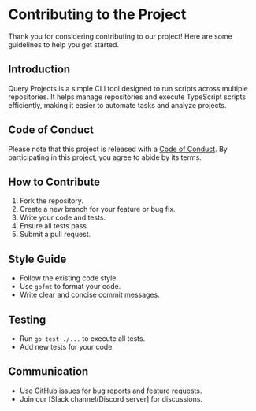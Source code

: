 # Contributing to the Project

Thank you for considering contributing to our project! Here are some guidelines to help you get started.

## Introduction

Query Projects is a simple CLI tool designed to run scripts across multiple repositories. It helps manage repositories and execute TypeScript scripts efficiently, making it easier to automate tasks and analyze projects.

## Code of Conduct

Please note that this project is released with a [Code of Conduct](CODE_OF_CONDUCT.md). By participating in this project, you agree to abide by its terms.

## How to Contribute

1. Fork the repository.
2. Create a new branch for your feature or bug fix.
3. Write your code and tests.
4. Ensure all tests pass.
5. Submit a pull request.

## Style Guide

- Follow the existing code style.
- Use `gofmt` to format your code.
- Write clear and concise commit messages.

## Testing

- Run `go test ./...` to execute all tests.
- Add new tests for your code.

## Communication

- Use GitHub issues for bug reports and feature requests.
- Join our [Slack channel/Discord server] for discussions.
